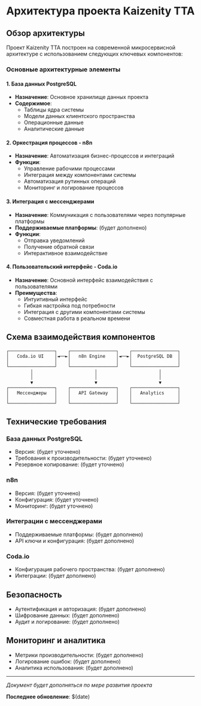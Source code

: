 # Архитектура проекта Kaizenity TTA

## Обзор архитектуры

Проект Kaizenity TTA построен на современной микросервисной архитектуре с использованием следующих ключевых компонентов:

### Основные архитектурные элементы

#### 1. База данных PostgreSQL
- **Назначение**: Основное хранилище данных проекта
- **Содержимое**: 
  - Таблицы ядра системы
  - Модели данных клиентского пространства
  - Операционные данные
  - Аналитические данные

#### 2. Оркестрация процессов - n8n
- **Назначение**: Автоматизация бизнес-процессов и интеграций
- **Функции**:
  - Управление рабочими процессами
  - Интеграция между компонентами системы
  - Автоматизация рутинных операций
  - Мониторинг и логирование процессов

#### 3. Интеграция с мессенджерами
- **Назначение**: Коммуникация с пользователями через популярные платформы
- **Поддерживаемые платформы**: (будет дополнено)
- **Функции**:
  - Отправка уведомлений
  - Получение обратной связи
  - Интерактивное взаимодействие

#### 4. Пользовательский интерфейс - Coda.io
- **Назначение**: Основной интерфейс взаимодействия с пользователями
- **Преимущества**:
  - Интуитивный интерфейс
  - Гибкая настройка под потребности
  - Интеграция с другими компонентами системы
  - Совместная работа в реальном времени

## Схема взаимодействия компонентов

```
┌─────────────────┐    ┌─────────────────┐    ┌─────────────────┐
│   Coda.io UI    │◄──►│   n8n Engine    │◄──►│  PostgreSQL DB  │
│                 │    │                 │    │                 │
└─────────────────┘    └─────────────────┘    └─────────────────┘
         │                       │                       │
         │                       │                       │
         ▼                       ▼                       ▼
┌─────────────────┐    ┌─────────────────┐    ┌─────────────────┐
│   Мессенджеры   │    │   API Gateway   │    │   Analytics     │
│                 │    │                 │    │                 │
└─────────────────┘    └─────────────────┘    └─────────────────┘
```

## Технические требования

### База данных PostgreSQL
- Версия: (будет уточнено)
- Требования к производительности: (будет уточнено)
- Резервное копирование: (будет уточнено)

### n8n
- Версия: (будет уточнено)
- Конфигурация: (будет уточнено)
- Мониторинг: (будет уточнено)

### Интеграции с мессенджерами
- Поддерживаемые платформы: (будет дополнено)
- API ключи и конфигурация: (будет дополнено)

### Coda.io
- Конфигурация рабочего пространства: (будет дополнено)
- Интеграции: (будет дополнено)

## Безопасность

- Аутентификация и авторизация: (будет дополнено)
- Шифрование данных: (будет дополнено)
- Аудит и логирование: (будет дополнено)

## Мониторинг и аналитика

- Метрики производительности: (будет дополнено)
- Логирование ошибок: (будет дополнено)
- Аналитика использования: (будет дополнено)

---

*Документ будет дополняться по мере развития проекта*

**Последнее обновление**: $(date)
